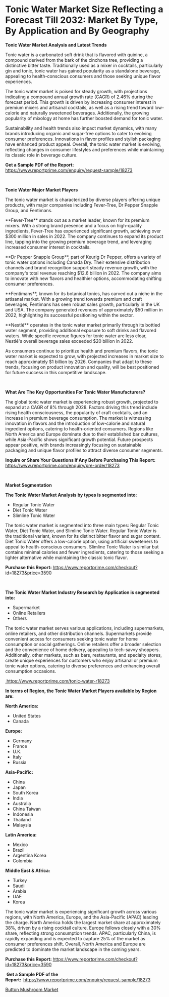 <p><h1>Tonic Water Market Size Reflecting a Forecast Till 2032: Market By Type, By Application and By Geography</h1></p><p><strong>Tonic Water Market Analysis and Latest Trends</strong></p>
<p><p>Tonic water is a carbonated soft drink that is flavored with quinine, a compound derived from the bark of the cinchona tree, providing a distinctive bitter taste. Traditionally used as a mixer in cocktails, particularly gin and tonic, tonic water has gained popularity as a standalone beverage, appealing to health-conscious consumers and those seeking unique flavor experiences.</p><p>The tonic water market is poised for steady growth, with projections indicating a compound annual growth rate (CAGR) of 2.46% during the forecast period. This growth is driven by increasing consumer interest in premium mixers and artisanal cocktails, as well as a rising trend toward low-calorie and naturally sweetened beverages. Additionally, the growing popularity of mixology at home has further boosted demand for tonic water.</p><p>Sustainability and health trends also impact market dynamics, with many brands introducing organic and sugar-free options to cater to evolving consumer preferences. Innovations in flavor profiles and stylish packaging have enhanced product appeal. Overall, the tonic water market is evolving, reflecting changes in consumer lifestyles and preferences while maintaining its classic role in beverage culture.</p></p>
<p><strong>Get a Sample PDF of the Report:&nbsp;</strong> <a href="https://www.reportprime.com/enquiry/request-sample/18273?utm_campaign=2721&utm_medium=2&utm_source=Github&utm_content=ia&utm_term=19032025&utm_id=tonic-water">https://www.reportprime.com/enquiry/request-sample/18273</a></p>
<p>&nbsp;</p>
<p><strong>Tonic Water Major Market Players</strong></p>
<p><p>The tonic water market is characterized by diverse players offering unique products, with major companies including Fever-Tree, Dr Pepper Snapple Group, and Fentimans. </p><p>**Fever-Tree** stands out as a market leader, known for its premium mixers. With a strong brand presence and a focus on high-quality ingredients, Fever-Tree has experienced significant growth, achieving over $300 million in sales in 2022. The company continues to expand its product line, tapping into the growing premium beverage trend, and leveraging increased consumer interest in cocktails.</p><p>**Dr Pepper Snapple Group**, part of Keurig Dr Pepper, offers a variety of tonic water options including Canada Dry. Their extensive distribution channels and brand recognition support steady revenue growth, with the company's total revenue reaching $12.6 billion in 2022. The company aims to innovate with new flavors and healthier options, accommodating shifting consumer preferences.</p><p>**Fentimans**, known for its botanical tonics, has carved out a niche in the artisanal market. With a growing trend towards premium and craft beverages, Fentimans has seen robust sales growth, particularly in the UK and USA. The company generated revenues of approximately $50 million in 2022, highlighting its successful positioning within the sector.</p><p>**Nestlé** operates in the tonic water market primarily through its bottled water segment, providing additional exposure to soft drinks and flavored waters. While specific revenue figures for tonic water are less clear, Nestlé's overall beverage sales exceeded $20 billion in 2022.</p><p>As consumers continue to prioritize health and premium flavors, the tonic water market is expected to grow, with projected increases in market size to reach approximately $1 billion by 2026. Companies that adapt to these trends, focusing on product innovation and quality, will be best positioned for future success in this competitive landscape.</p></p>
<p>&nbsp;</p>
<p><strong>What Are The Key Opportunities For Tonic Water Manufacturers?</strong></p>
<p><p>The global tonic water market is experiencing robust growth, projected to expand at a CAGR of 8% through 2028. Factors driving this trend include rising health consciousness, the popularity of craft cocktails, and an increase in premium beverage consumption. The market is witnessing innovation in flavors and the introduction of low-calorie and natural ingredient options, catering to health-oriented consumers. Regions like North America and Europe dominate due to their established bar cultures, while Asia-Pacific shows significant growth potential. Future prospects appear positive, with brands increasingly focusing on sustainable packaging and unique flavor profiles to attract diverse consumer segments.</p></p>
<p><strong>Inquire or Share Your Questions If Any Before Purchasing This Report:</strong> <a href="https://www.reportprime.com/enquiry/pre-order/18273?utm_campaign=2721&utm_medium=2&utm_source=Github&utm_content=ia&utm_term=19032025&utm_id=tonic-water">https://www.reportprime.com/enquiry/pre-order/18273</a></p>
<p>&nbsp;</p>
<p><strong>Market Segmentation</strong></p>
<p><strong>The Tonic Water Market Analysis by types is segmented into:</strong></p>
<p><ul><li>Regular Tonic Water</li><li>Diet Tonic Water</li><li>Slimline Tonic Water</li></ul></p>
<p><p>The tonic water market is segmented into three main types: Regular Tonic Water, Diet Tonic Water, and Slimline Tonic Water. Regular Tonic Water is the traditional variant, known for its distinct bitter flavor and sugar content. Diet Tonic Water offers a low-calorie option, using artificial sweeteners to appeal to health-conscious consumers. Slimline Tonic Water is similar but contains minimal calories and fewer ingredients, catering to those seeking a lighter alternative while maintaining the classic tonic flavor.</p></p>
<p><strong>Purchase this Report:&nbsp;</strong><a href="https://www.reportprime.com/checkout?id=18273&price=3590&utm_campaign=2721&utm_medium=2&utm_source=Github&utm_content=ia&utm_term=19032025&utm_id=tonic-water">https://www.reportprime.com/checkout?id=18273&price=3590</a></p>
<p>&nbsp;</p>
<p><strong>The Tonic Water Market Industry Research by Application is segmented into:</strong></p>
<p><ul><li>Supermarket</li><li>Online Retailers</li><li>Others</li></ul></p>
<p><p>The tonic water market serves various applications, including supermarkets, online retailers, and other distribution channels. Supermarkets provide convenient access for consumers seeking tonic water for home consumption or social gatherings. Online retailers offer a broader selection and the convenience of home delivery, appealing to tech-savvy shoppers. Additionally, other markets, such as bars, restaurants, and specialty stores, create unique experiences for customers who enjoy artisanal or premium tonic water options, catering to diverse preferences and enhancing overall consumption occasions.</p></p>
<p><a href="https://www.reportprime.com/tonic-water-r18273?utm_campaign=2721&utm_medium=2&utm_source=Github&utm_content=ia&utm_term=19032025&utm_id=tonic-water">&nbsp;https://www.reportprime.com/tonic-water-r18273</a></p>
<p><strong>In terms of Region, the Tonic Water Market Players available by Region are:</strong></p>
<p>
    <p> <strong> North America: </strong>
        <ul>
            <li>United States</li>
            <li>Canada</li>
        </ul>
        </p> 
    <p> <strong> Europe: </strong>
        <ul>
            <li>Germany</li>
            <li>France</li>
            <li>U.K.</li>
            <li>Italy</li>
            <li>Russia</li>
        </ul>
        </p> 
    <p> <strong> Asia-Pacific: </strong>
        <ul>
            <li>China</li>
            <li>Japan</li>
            <li>South Korea</li>
            <li>India</li>
            <li>Australia</li>
            <li>China Taiwan</li>
            <li>Indonesia</li>
            <li>Thailand</li>
            <li>Malaysia</li>
        </ul>
        </p> 
    <p> <strong> Latin America: </strong>
        <ul>
            <li>Mexico</li>
            <li>Brazil</li>
            <li>Argentina Korea</li>
            <li>Colombia</li>
        </ul>
        </p> 
    <p> <strong> Middle East & Africa: </strong>
        <ul>
            <li>Turkey</li>
            <li>Saudi</li>
            <li>Arabia</li>
            <li>UAE</li>
            <li>Korea</li>
        </ul>
    </p>
    </p>
<p><p>The tonic water market is experiencing significant growth across various regions, with North America, Europe, and the Asia-Pacific (APAC) leading the charge. North America holds the largest market share at approximately 38%, driven by a rising cocktail culture. Europe follows closely with a 30% share, reflecting strong consumption trends. APAC, particularly China, is rapidly expanding and is expected to capture 25% of the market as consumer preferences shift. Overall, North America and Europe are predicted to dominate the market landscape in the coming years.</p></p>
<p><strong>Purchase this Report: </strong><a href="https://www.reportprime.com/checkout?id=18273&price=3590&utm_campaign=2721&utm_medium=2&utm_source=Github&utm_content=ia&utm_term=19032025&utm_id=tonic-water">https://www.reportprime.com/checkout?id=18273&price=3590</a></p>
<p>&nbsp;<strong>Get a Sample PDF of the Report:&nbsp;&nbsp;</strong><a href="https://www.reportprime.com/enquiry/request-sample/18273?utm_campaign=2721&utm_medium=2&utm_source=Github&utm_content=ia&utm_term=19032025&utm_id=tonic-water">https://www.reportprime.com/enquiry/request-sample/18273</a></p>
<p><strong></strong></p>
<p><p><a href="https://github.com/oliveroste6/Market-Research-Report-List-1/blob/main/button-mushroom-market.md?utm_campaign=2721&utm_medium=2&utm_source=Github&utm_content=ia&utm_term=19032025&utm_id=tonic-water">Button Mushroom Market</a></p></p>